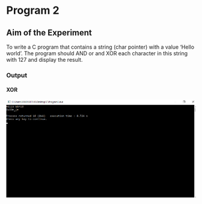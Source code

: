 # Program 2

## Aim of the Experiment
To write a C program that contains a string (char pointer) with a value ‘Hello world’. The program should AND or and XOR each character in this string with 127 and display the
result.


### Output
 
 #### XOR

![output](XORAND.png)




